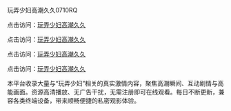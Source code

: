 玩弄少妇高潮久久0710RQ

点击访问：<a href="https://heiliaoxwd5i8.pages.dev">玩弄少妇高潮久久</a> 

点击访问：<a href="https://heiliaoxwd5i8.pages.dev">玩弄少妇高潮久久</a> 

点击访问：<a href="https://heiliaoxwd5i8.pages.dev">玩弄少妇高潮久久</a> 

点击访问：<a href="https://heiliaoxwd5i8.pages.dev">玩弄少妇高潮久久</a>

本平台收录大量与“玩弄少妇”相关的真实激情内容，聚焦高潮瞬间、互动剧情与高能画面。资源高清播放、无广告干扰，无需注册即可在线观看。每日不断更新，兼容各类终端设备，带来顺畅便捷的私密观影体验。

<span style="display:none;">[Canonical link](https://github.com/Y20250710/So13)</span>
